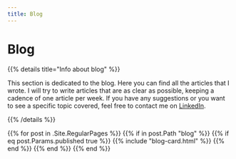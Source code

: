 ```yaml
---
title: Blog
---
```


# Blog
{{% details title="Info about blog" %}}

This section is dedicated to the blog. Here you can find all the articles that I wrote. I will try to write articles that are as clear as possible, keeping a cadence of one article per week. If you have any suggestions or you want to see a specific topic covered, feel free to contact me on [LinkedIn](https://www.linkedin.com/in/federico-melis-5779b218b/).

{{% /details %}}

{{% for post in .Site.RegularPages %}}
{{% if in post.Path "blog" %}}
{{% if eq post.Params.published true %}}
{{% include "blog-card.html" %}}
{{% end %}}
{{% end %}}
{{% end %}}
